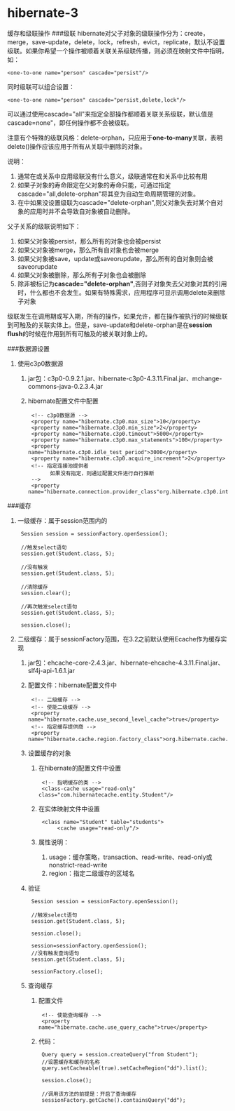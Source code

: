 # hibernate-3
缓存和级联操作
###级联
hibernate对父子对象的级联操作分为：create，merge，save-update，delete，lock，refresh，evict，replicate，默认不设置级联。如果你希望一个操作被顺着关联关系级联传播，则必须在映射文件中指明，如：

	<one-to-one name="person" cascade="persist"/>

同时级联可以组合设置：

	<one-to-one name="person" cascade="persist,delete,lock"/>

可以通过使用cascade="all"来指定全部操作都顺着关联关系级联，默认值是cascade=none"，即任何操作都不会被级联。

注意有个特殊的级联风格：delete-orphan，只应用于**one-to-many**关联，表明delete()操作应该应用于所有从关联中删除的对象。

说明：

1. 通常在<mang-to-one>或<many-to-many>关系中应用级联没有什么意义，级联通常在<one-to-one>和<one-to-mang>关系中比较有用
2. 如果子对象的寿命限定在父对象的寿命只能，可通过指定cascade="all,delete-orphan"将其变为自动生命周期管理的对象。
3. 在<one-to-many>中如果没设置级联为cascade="delete-orphan",则父对象失去对某个自对象的应用时并不会导致自对象被自动删除。

父子关系的级联说明如下：

1. 如果父对象被persist，那么所有的对象也会被persist
2. 如果父对象被merge，那么所有自对象也会被merge
3. 如果父对象被save，update或saveorupdate，那么所有的自对象则会被saveorupdate
4. 如果父对象被删除，那么所有子对象也会被删除
5. 除非被标记为**cascade="delete-orphan"**,否则子对象失去父对象对其的引用时，什么都也不会发生。如果有特殊需求，应用程序可显示调用delete来删除子对象 

级联发生在调用期或写入期，所有的操作，如果允许，都在操作被执行的时候级联到可触及的关联实体上。但是，save-update和delete-orphan是在**session flush**的时候在作用到所有可触及的被关联对象上的。

###数据源设置
1. 使用c3p0数据源
	1. jar包：c3p0-0.9.2.1.jar、hibernate-c3p0-4.3.11.Final.jar、mchange-commons-java-0.2.3.4.jar
	2. hibernate配置文件中配置

			<!-- c3p0数据源 -->
	        <property name="hibernate.c3p0.max_size">10</property>
	        <property name="hibernate.c3p0.min_size">2</property>
	        <property name="hibernate.c3p0.timeout">5000</property>
	        <property name="hibernate.c3p0.max_statements">100</property>
	        <property name="hibernate.c3p0.idle_test_period">3000</property>
	        <property name="hibernate.c3p0.acquire_increment">2</property>
	        <!-- 指定连接池提供者 
	        	  如果没有指定，则通过配置文件进行自行推断
	        -->
	        <property name="hibernate.connection.provider_class"org.hibernate.c3p0.internal.C3P0ConnectionProvider</property>
###缓存
1. 一级缓存：属于session范围内的

		Session session = sessionFactory.openSession();
		
		//触发select语句
		session.get(Student.class, 5);
		
		//没有触发
		session.get(Student.class, 5);

		//清除缓存
		session.clear();
		
		//再次触发select语句
		session.get(Student.class, 5);
		
		session.close();
2. 二级缓存：属于sessionFactory范围，在3.2之前默认使用Ecache作为缓存实现
	1. jar包：ehcache-core-2.4.3.jar、hibernate-ehcache-4.3.11.Final.jar、slf4j-api-1.6.1.jar
	2. 配置文件：hibernate配置文件中

			<!-- 二级缓存 -->
	        <!-- 使能二级缓存 -->
			<property name="hibernate.cache.use_second_level_cache">true</property>
			<!-- 指定缓存提供商 -->
			<property name="hibernate.cache.region.factory_class">org.hibernate.cache.ehcache.EhCacheRegionFactory</property>
	3. 设置缓存的对象
		1. 在hibernate的配置文件中设置
			
				<!-- 指明缓存的类 -->
				<class-cache usage="read-only" class="com.hibernatecache.entity.Student"/>
		2. 在实体映射文件中设置
		
				<class name="Student" table="students">
       				 <cache usage="read-only"/>
		3. 属性说明：
			1. usage：缓存策略，transaction、read-write、read-only或nonstrict-read-write
			2. region：指定二级缓存的区域名
	3. 验证

			Session session = sessionFactory.openSession();
			
			//触发select语句
			session.get(Student.class, 5);
			
			session.close();
			
			session=sessionFactory.openSession();
			//没有触发查询语句
			session.get(Student.class, 5);
			
			sessionFactory.close();
	4. 查询缓存
		1. 配置文件

				<!-- 使能查询缓存 -->
				<property name="hibernate.cache.use_query_cache">true</property>
		2. 代码：
				
				Query query = session.createQuery("from Student");
				//设置缓存和缓存的名称
				query.setCacheable(true).setCacheRegion("dd").list();
				
				session.close();
				
				//调用该方法的前提是：开启了查询缓存
				sessionFactory.getCache().containsQuery("dd");